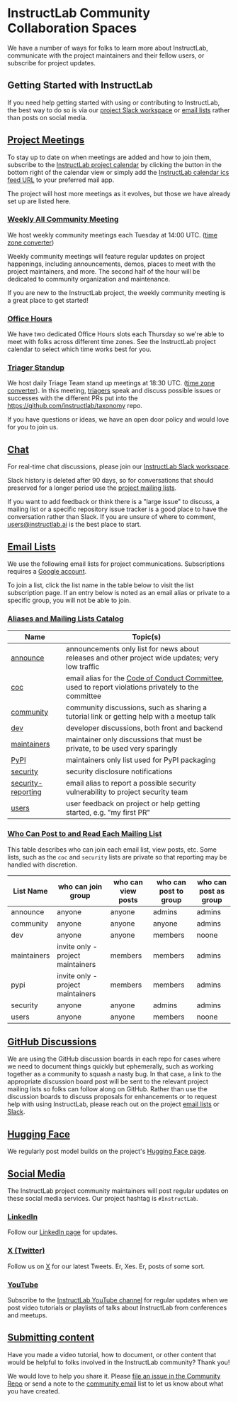 # InstructLab Community Collaboration Spaces

We have a number of ways for folks to learn more about InstructLab, communicate with the project maintainers and their fellow users, or subscribe for project updates.

## Getting Started with InstructLab

If you need help getting started with using or contributing to InstructLab, the best way to do so is via our [project Slack workspace](#chat) or [email lists](#email-lists) rather than posts on social media.

## [Project Meetings](#project-meetings)

To stay up to date on when meetings are added and how to join them, subscribe to the [InstructLab project calendar](https://calendar.google.com/calendar/embed?src=c_23c2f092cd6d147c45a9d2b79f815232d6c3e550b56c3b49da24c4b5d2090e8f%40group.calendar.google.com) by clicking the button in the bottom right of the calendar view or simply add the [InstructLab calendar ics feed URL](https://calendar.google.com/calendar/ical/c_23c2f092cd6d147c45a9d2b79f815232d6c3e550b56c3b49da24c4b5d2090e8f%40group.calendar.google.com/public/basic.ics) to your preferred mail app.

The project will host more meetings as it evolves, but those we have already set up are listed here.

### [Weekly All Community Meeting](#weekly-all-community-meeting)

We host weekly community meetings each Tuesday at 14:00 UTC. ([time zone converter](https://www.timeanddate.com/worldclock/meetingdetails.html?year=2024&month=5&day=14&hour=14&min=0&sec=0&p1=37&p2=43&p3=101&p4=224&p5=213&p6=771&p7=248&p8=2))

Weekly community meetings will feature regular updates on project happenings, including announcements, demos, places to meet with the project maintainers, and more. The second half of the hour will be dedicated to community organization and maintenance.

If you are new to the InstructLab project, the weekly community meeting is a great place to get started!

### [Office Hours](#office-hours)

We have two dedicated Office Hours slots each Thursday so we're able to meet with folks across different time zones. See the InstructLab project calendar to select which time works best for you.

### [Triager Standup](#triager-standup)

We host daily Triage Team stand up meetings at 18:30 UTC. ([time zone converter](https://www.timeanddate.com/worldclock/meetingdetails.html?year=2024&month=5&day=29&hour=18&min=30&sec=0&p1=37&p2=43&p3=224&p4=213&p5=771&p6=248&p7=2&p8=101&iv=1800)). In this meeting, [triagers](https://github.com/instructlab/community/blob/main/CONTRIBUTOR_ROLES.md#triager) speak and discuss possible issues or successes with the different PRs put into the <https://github.com/instructlab/taxonomy> repo.

If you have questions or ideas, we have an open door policy and would love for you to join us.

## [Chat](#chat)

For real-time chat discussions, please join our [InstructLab Slack workspace](https://github.com/instructlab/community/blob/main/InstructLabSlackGuide.md).

Slack history is deleted after 90 days, so for conversations that should preserved for a longer period use the [project mailing lists](#email-lists).

If you want to add feedback or think there is a "large issue" to discuss, a mailing list or a specific repository issue tracker is a good place to have the conversation rather than Slack. If you are unsure of where to comment, [users@instructlab.ai](https://groups.google.com/a/instructlab.ai/g/users)  is the best place to start.

## [Email Lists](#email-lists)

We use the following email lists for project communications. Subscriptions requires a [Google account](https://www.google.com/account/about/).

To join a list, click the list name in the table below to visit the list subscription page. If an entry below is noted as an email alias or private to a specific group, you will not be able to join.

### [Aliases and Mailing Lists Catalog](#aliases-and-mailing-lists-catalog)

Name | Topic(s)
-- | --
[announce](https://groups.google.com/a/instructlab.ai/g/announce) | announcements only list for news about releases and other project wide updates; very low traffic
[coc](mailto:coc@instructlab.ai) | email alias for the [Code of Conduct Committee](https://github.com/instructlab/community/blob/main/COCC.md), used to report violations privately to the committee
[community](https://groups.google.com/a/instructlab.ai/g/community) | community discussions, such as sharing a tutorial link or getting help with a meetup talk
[dev](https://groups.google.com/a/instructlab.ai/g/dev) | developer discussions, both front and backend
[maintainers](https://groups.google.com/a/instructlab.ai/g/maintainers) | maintainer only discussions that must be private, to be used very sparingly
[PyPI](https://groups.google.com/a/instructlab.ai/g/pypi) | maintainers only list used for PyPI packaging
[security](https://groups.google.com/a/instructlab.ai/g/security)  | security disclosure notifications
[security-reporting](mailto:security-reporting@instructlab.ai) | email alias to report a possible security vulnerability to project security team
[users](https://groups.google.com/a/instructlab.ai/g/users) | user feedback on project or help getting started, e.g. "my first PR"

### [Who Can Post to and Read Each Mailing List](#who-can-post-to-and-read-each-mailing-list)

This table describes who can join each email list, view posts, etc. Some lists, such as the `coc` and `security` lists are private so that reporting may be handled with discretion.

List Name | who can join group | who can view posts | who can post to group | who can post as group
-- | -- | -- | -- | --
announce | anyone | anyone | admins | admins
community | anyone | anyone | anyone | admins
dev | anyone | anyone | members | noone
maintainers | invite only - project maintainers | members | members | admins
pypi | invite only - project maintainers | members | members | admins
security | anyone | anyone | admins | admins
users | anyone | anyone | members | noone

## [GitHub Discussions](#github-discussions)

We are using the GitHub discussion boards in each repo for cases where we need to document things quickly but ephemerally, such as working together as a community to squash a nasty bug. In that case, a link to the appropriate discussion board post will be sent to the relevant project mailing lists so folks can follow along on GitHub. Rather than use the discussion boards to discuss proposals for enhancements or to request help with using InstructLab, please reach out on the project [email lists](#email-lists) or [Slack](#chat).

## [Hugging Face](#hugging-face)

We regularly post model builds on the project's [Hugging Face page](https://huggingface.co/instructlab).

## [Social Media](#social-media)

The InstructLab project community maintainers will post regular updates on these social media services. Our project hashtag is `#InstructLab`.

### [LinkedIn](#linkedin)

Follow our [LinkedIn page](https://www.linkedin.com/company/instructlab) for updates.

### [X (Twitter)](#x-twitter)

Follow us on [X](https://twitter.com/instructlab) for our latest Tweets. Er, Xes. Er, posts of some sort.

### [YouTube](#youtube)

Subscribe to the [InstructLab YouTube channel](https://www.youtube.com/@InstructLab) for regular updates when we post video tutorials or playlists of talks about InstructLab from conferences and meetups.

## [Submitting content](#submitting-content)

Have you made a video tutorial, how to document, or other content that would be helpful to folks involved in the InstructLab community? Thank you!

We would love to help you share it. Please [file an issue in the Community Repo](https://github.com/instructlab/community/issues) or send a note to the [community email](https://groups.google.com/a/instructlab.ai/g/community) list to let us know about what you have created.
